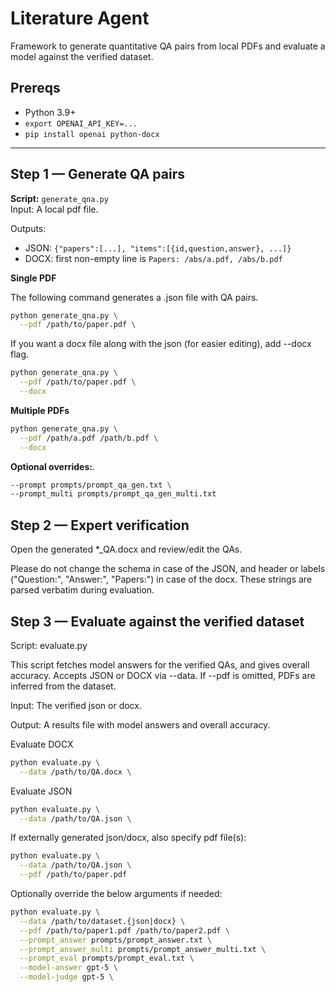 # Literature Agent

Framework to generate quantitative QA pairs from local PDFs and evaluate a model against the verified dataset.

## Prereqs
- Python 3.9+
- `export OPENAI_API_KEY=...`
- `pip install openai python-docx`
---

## Step 1 — Generate QA pairs
**Script:** `generate_qna.py`  
Input:
A local pdf file.

Outputs:
- JSON: `{"papers":[...], "items":[{id,question,answer}, ...]}`
- DOCX: first non-empty line is `Papers: /abs/a.pdf, /abs/b.pdf`

**Single PDF**

The following command generates a .json file with QA pairs.
```bash
python generate_qna.py \
  --pdf /path/to/paper.pdf \
```

If you want a docx file along with the json (for easier editing), add --docx flag.
```bash
python generate_qna.py \
  --pdf /path/to/paper.pdf \
  --docx
```

**Multiple PDFs**
```bash
python generate_qna.py \
  --pdf /path/a.pdf /path/b.pdf \
  --docx
```


**Optional overrides:**.
```bash
--prompt prompts/prompt_qa_gen.txt \
--prompt_multi prompts/prompt_qa_gen_multi.txt
```

## Step 2 — Expert verification

Open the generated *_QA.docx and review/edit the QAs.

Please do not change the schema in case of the JSON, and header or labels ("Question:", "Answer:", "Papers:") in case of the docx.
These strings are parsed verbatim during evaluation.

## Step 3 — Evaluate against the verified dataset

Script: evaluate.py

This script fetches model answers for the verified QAs, and gives overall accuracy. Accepts JSON or DOCX via --data. If --pdf is omitted, PDFs are inferred from the dataset.

Input:
The verified json or docx.

Output:
A results file with model answers and overall accuracy.

Evaluate DOCX
```bash
python evaluate.py \
  --data /path/to/QA.docx \
 ```

Evaluate JSON
```bash
python evaluate.py \
  --data /path/to/QA.json \
``` 

If externally generated json/docx, also specify pdf file(s):
```bash
python evaluate.py \
  --data /path/to/QA.json \
  --pdf /path/to/paper.pdf
```


Optionally override the below arguments if needed:
```bash
python evaluate.py \
  --data /path/to/dataset.{json|docx} \
  --pdf /path/to/paper1.pdf /path/to/paper2.pdf \
  --prompt_answer prompts/prompt_answer.txt \
  --prompt_answer_multi prompts/prompt_answer_multi.txt \
  --prompt_eval prompts/prompt_eval.txt \
  --model-answer gpt-5 \
  --model-judge gpt-5 \
 ```
